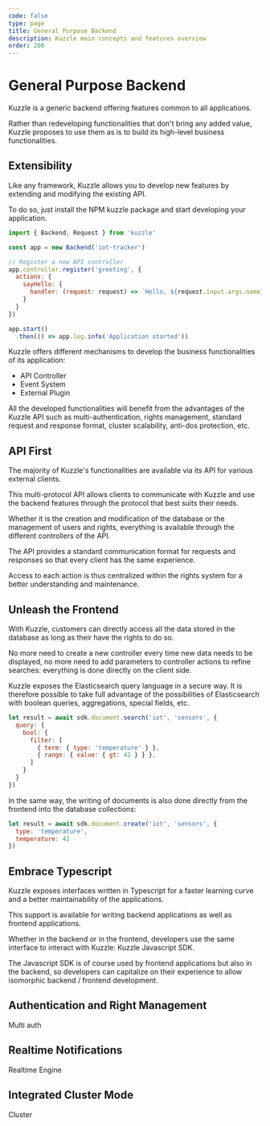 ```yaml
---
code: false
type: page
title: General Purpose Backend
description: Kuzzle main concepts and features overview
order: 200
---
```


# General Purpose Backend

Kuzzle is a generic backend offering features common to all applications.

Rather than redeveloping functionalities that don't bring any added value, Kuzzle proposes to use them as is to build its high-level business functionalities.

## Extensibility

Like any framework, Kuzzle allows you to develop new features by extending and modifying the existing API.

To do so, just install the NPM kuzzle package and start developing your application.

```js
import { Backend, Request } from 'kuzzle'

const app = new Backend('iot-tracker')

// Register a new API controller
app.controller.register('greeting', {
  actions: {
    sayHello: {
      handler: (request: request) => `Hello, ${request.input.args.name}`
    }
  }
})

app.start()
  .then(() => app.log.info('Application started'))
```

Kuzzle offers different mechanisms to develop the business functionalities of its application:
 - API Controller
 - Event System
 - External Plugin

All the developed functionalities will benefit from the advantages of the Kuzzle API such as multi-authentication, rights management, standard request and response format, cluster scalability, anti-dos protection, etc.

## API First

The majority of Kuzzle's functionalities are available via its API for various external clients.

This multi-protocol API allows clients to communicate with Kuzzle and use the backend features through the protocol that best suits their needs.

Whether it is the creation and modification of the database or the management of users and rights, everything is available through the different controllers of the API.

The API provides a standard communication format for requests and responses so that every client has the same experience.

Access to each action is thus centralized within the rights system for a better understanding and maintenance.

## Unleash the Frontend

With Kuzzle, customers can directly access all the data stored in the database as long as their have the rights to do so.

No more need to create a new controller every time new data needs to be displayed, no more need to add parameters to controller actions to refine searches: everything is done directly on the client side.

Kuzzle exposes the Elasticsearch query language in a secure way. It is therefore possible to take full advantage of the possibilities of Elasticsearch with boolean queries, aggregations, special fields, etc.

```js
let result = await sdk.document.search('iot', 'sensors', {
  query: {
    bool: {
      filter: [
        { term: { type: 'temperature' } },
        { range: { value: { gt: 42 } } },
      ]
    }
  }
})
```

In the same way, the writing of documents is also done directly from the frontend into the database collections:

```js
let result = await sdk.document.create('iot', 'sensors', {
  type: 'temperature',
  temperature: 42
})
```

## Embrace Typescript

Kuzzle exposes interfaces written in Typescript for a faster learning curve and a better maintainability of the applications.

This support is available for writing backend applications as well as frontend applications.

Whether in the backend or in the frontend, developers use the same interface to interact with Kuzzle: Kuzzle Javascript SDK.

The Javascript SDK is of course used by frontend applications but also in the backend, so developers can capitalize on their experience to allow isomorphic backend / frontend development.

## Authentication and Right Management

Multi auth

## Realtime Notifications
Realtime Engine

## Integrated Cluster Mode
Cluster
 